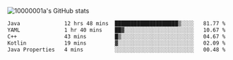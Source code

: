 ![10000001a's GitHub stats](https://github-readme-stats.vercel.app/api?username=10000001a&show_icons=true&theme=onedark&count_private=true)

<!-- [![Top Langs](https://github-readme-stats.vercel.app/api/top-langs/?username=10000001a&layout=compact&theme=onedark&langs_count=5)](https://github.com/anuraghazra/github-readme-stats) -->
<!--
**10000001a/10000001a** is a ✨ _special_ ✨ repository because its `README.md` (this file) appears on your GitHub profile.

Here are some ideas to get you started:

- 🔭 I’m currently working on ...
- 🌱 I’m currently learning ...
- 👯 I’m looking to collaborate on ...
- 🤔 I’m looking for help with ...
- 💬 Ask me about ...
- 📫 How to reach me: ...
- 😄 Pronouns: ...
- ⚡ Fun fact: ...
-->

<!--START_SECTION:waka-->

```txt
Java              12 hrs 48 mins  ████████████████████▒░░░░   81.77 %
YAML              1 hr 40 mins    ██▓░░░░░░░░░░░░░░░░░░░░░░   10.67 %
C++               43 mins         █▒░░░░░░░░░░░░░░░░░░░░░░░   04.67 %
Kotlin            19 mins         ▓░░░░░░░░░░░░░░░░░░░░░░░░   02.09 %
Java Properties   4 mins          ░░░░░░░░░░░░░░░░░░░░░░░░░   00.48 %
```

<!--END_SECTION:waka-->
